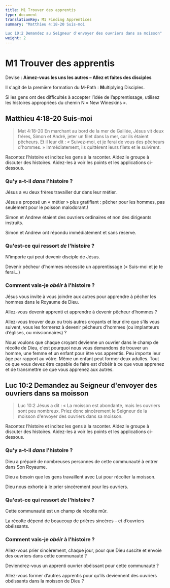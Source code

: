 ```yaml
---
title: M1 Trouver des apprentis
type: document
translationKey: M1 Finding Apprentices
summary: "Matthieu 4:18-20 Suis-moi	

Luc 10:2 Demandez au Seigneur d'envoyer des ouvriers dans sa moisson"
weight: 2
---
```

# M1 Trouver des apprentis

Devise : **Aimez-vous les uns les autres – Allez et faites des disciples**

Il s'agit de la première formation du M-Path : **M**ultiplying Disciples.

Si les gens ont des difficultés à accepter l’idée de l’apprentissage, utilisez les histoires appropriées du chemin N « New Wineskins ».

## Matthieu 4:18-20 Suis-moi

>   Mat 4:18-20 En marchant au bord de la mer de Galilée, Jésus vit deux frères, Simon et André, jeter un filet dans la mer, car ils étaient pêcheurs. Et il leur dit : « Suivez-moi, et je ferai de vous des pêcheurs d'hommes. » Immédiatement, ils quittèrent leurs filets et le suivirent.

Racontez l’histoire et incitez les gens à la raconter. Aidez le groupe à discuter des histoires. Aidez-les à voir les points et les applications ci-dessous.

### Qu'y a-t-il *dans* l'histoire ?

Jésus a vu deux frères travailler dur dans leur métier.

Jésus a proposé un « métier » plus gratifiant : pêcher pour les hommes, pas seulement pour le poisson malodorant.!

Simon et Andrew étaient des ouvriers ordinaires et non des dirigeants instruits.

Simon et Andrew ont répondu immédiatement et sans réserve.

### Qu'est-ce qui ressort *de* l'histoire ?

N’importe qui peut devenir disciple de Jésus.

Devenir pêcheur d'hommes nécessite un apprentissage (« Suis-moi et je te ferai...)

### Comment vais-je *obéir* à l'histoire ?

Jésus vous invite à vous joindre aux autres pour apprendre à pêcher les hommes dans le Royaume de Dieu.

Allez-vous devenir apprenti et apprendre à devenir pêcheur d’hommes ?

Allez-vous trouver deux ou trois autres croyants et leur dire que s’ils vous suivent, vous les formerez à devenir pêcheurs d’hommes (ou implanteurs d’églises, ou missionnaires) ?

Nous voulons que chaque croyant devienne un ouvrier dans le champ de récolte de Dieu, c'est pourquoi nous vous demandons de trouver un homme, une femme et un enfant pour être vos apprentis. Peu importe leur âge par rapport au vôtre. Même un enfant peut former deux adultes. Tout ce que vous devez être capable de faire est d’obéir à ce que vous apprenez et de transmettre ce que vous apprenez aux autres.

## Luc 10:2 Demandez au Seigneur d'envoyer des ouvriers dans sa moisson

>   Luc 10:2 Jésus a dit : « La moisson est abondante, mais les ouvriers sont peu nombreux. Priez donc sincèrement le Seigneur de la moisson d'envoyer des ouvriers dans sa moisson.

Racontez l’histoire et incitez les gens à la raconter. Aidez le groupe à discuter des histoires. Aidez-les à voir les points et les applications ci-dessous.

### Qu'y a-t-il *dans* l'histoire ?

Dieu a préparé de nombreuses personnes de cette communauté à entrer dans Son Royaume.

Dieu a besoin que les gens travaillent avec Lui pour récolter la moisson.

Dieu nous exhorte à le prier sincèrement pour les ouvriers.

### Qu'est-ce qui ressort *de* l'histoire ?

Cette communauté est un champ de récolte mûr.

La récolte dépend de beaucoup de prières sincères – et d’ouvriers obéissants.

### Comment vais-je *obéir* à l'histoire ?

Allez-vous prier sincèrement, chaque jour, pour que Dieu suscite et envoie des ouvriers dans cette communauté ?

Deviendrez-vous un apprenti ouvrier obéissant pour cette communauté ?

Allez-vous former d’autres apprentis pour qu’ils deviennent des ouvriers obéissants dans la moisson de Dieu ?

